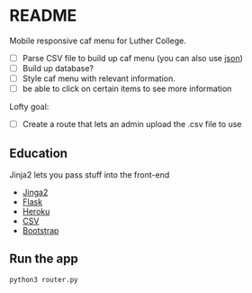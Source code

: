 # README

Mobile responsive caf menu for Luther College. 

- [ ] Parse CSV file to build up caf menu (you can also use [json](https://stackoverflow.com/questions/19697846/python-csv-to-json))
- [ ] Build up database?
- [ ] Style caf menu with relevant information.
- [ ] be able to click on certain items to see more information

Lofty goal:
- [ ] Create a route that lets an admin upload the .csv file to use


## Education
Jinja2 lets you pass stuff into the front-end

* [Jinga2](https://pypi.python.org/pypi/Jinja2)
* [Flask](https://www.youtube.com/watch?v=zRwy8gtgJ1A)
* [Heroku](https://www.youtube.com/watch?v=skc-ZEU9kO8)
* [CSV](https://pythonprogramming.net/reading-csv-files-python-3/)
* [Bootstrap](https://www.w3schools.com/bootstrap/)



## Run the app
```
python3 router.py
```
